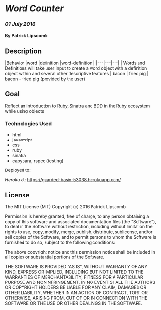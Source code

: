 # _Word Counter_

### _01 July 2016_

#### By Patrick Lipscomb

## Description
|Behavior    |word   |definition   |word-definition |
|---|---|---|
| Words and Definitions will take user input to create a word object with a definition object within and several other descriptive features | bacon | fried pig | bacon - fried pig
(provided by the user)


## Goal
Reflect an introduction to Ruby, Sinatra and BDD in the Ruby ecosystem while using objects

### Technologies Used
- html
- javascript
- css
- ruby
- sinatra
- capybara, rspec (testing)

Deployed to:

_Heroku_ at: https://guarded-basin-53038.herokuapp.com/


## License

The MIT License (MIT)
Copyright (c) 2016 Patrick Lipscomb

Permission is hereby granted, free of charge, to any person obtaining a copy of this software and associated documentation files (the "Software"), to deal in the Software without restriction, including without limitation the rights to use, copy, modify, merge, publish, distribute, sublicense, and/or sell copies of the Software, and to permit persons to whom the Software is furnished to do so, subject to the following conditions:

The above copyright notice and this permission notice shall be included in all copies or substantial portions of the Software.

THE SOFTWARE IS PROVIDED "AS IS", WITHOUT WARRANTY OF ANY KIND, EXPRESS OR IMPLIED, INCLUDING BUT NOT LIMITED TO THE WARRANTIES OF MERCHANTABILITY, FITNESS FOR A PARTICULAR PURPOSE AND NONINFRINGEMENT. IN NO EVENT SHALL THE AUTHORS OR COPYRIGHT HOLDERS BE LIABLE FOR ANY CLAIM, DAMAGES OR OTHER LIABILITY, WHETHER IN AN ACTION OF CONTRACT, TORT OR OTHERWISE, ARISING FROM, OUT OF OR IN CONNECTION WITH THE SOFTWARE OR THE USE OR OTHER DEALINGS IN THE SOFTWARE.
